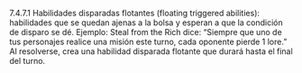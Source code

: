 7.4.7.1 Habilidades disparadas flotantes (floating triggered abilities): habilidades que se quedan ajenas a la bolsa y esperan a que la condición de disparo se dé. Ejemplo: Steal from the Rich dice: “Siempre que uno de tus personajes realice una misión este turno, cada oponente pierde 1 lore.” Al resolverse, crea una habilidad disparada flotante que durará hasta el final del turno.
